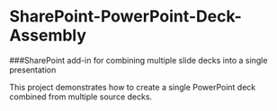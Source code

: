 # SharePoint-PowerPoint-Deck-Assembly
###SharePoint add-in for combining multiple slide decks into a single presentation

This project demonstrates how to create a single PowerPoint deck combined from multiple source decks.
